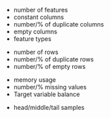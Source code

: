 - number of features
- constant columns
- number/% of duplicate columns
- empty columns
- feature types

<p></p>

- number of rows
- number/% of duplicate rows
- number/% of empty rows

<p></p>

- memory usage
- number/% missing values
- Target variable balance

<p></p>

- head/middle/tail samples


